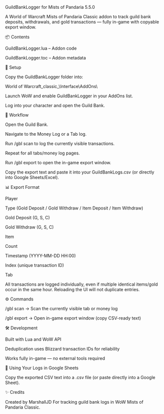 GuildBankLogger for Mists of Pandaria 5.5.0

A World of Warcraft Mists of Pandaria Classic addon to track guild bank deposits, withdrawals, and gold transactions — fully in-game with copyable export window.

📦 Contents

GuildBankLogger.lua – Addon code

GuildBankLogger.toc – Addon metadata

🚀 Setup

Copy the GuildBankLogger folder into:

World of Warcraft_classic_\Interface\AddOns\


Launch WoW and enable GuildBankLogger in your AddOns list.

Log into your character and open the Guild Bank.

🔄 Workflow

Open the Guild Bank.

Navigate to the Money Log or a Tab log.

Run /gbl scan to log the currently visible transactions.

Repeat for all tabs/money log pages.

Run /gbl export to open the in-game export window.

Copy the export text and paste it into your GuildBankLogs.csv (or directly into Google Sheets/Excel).

📊 Export Format

Player

Type (Gold Deposit / Gold Withdraw / Item Deposit / Item Withdraw)

Gold Deposit (G, S, C)

Gold Withdraw (G, S, C)

Item

Count

Timestamp (YYYY-MM-DD HH:00)

Index (unique transaction ID)

Tab

All transactions are logged individually, even if multiple identical items/gold occur in the same hour. Reloading the UI will not duplicate entries.

⚙️ Commands

/gbl scan → Scan the currently visible tab or money log

/gbl export → Open in-game export window (copy CSV-ready text)

🛠 Development

Built with Lua and WoW API

Deduplication uses Blizzard transaction IDs for reliability

Works fully in-game — no external tools required

📄 Using Your Logs in Google Sheets

Copy the exported CSV text into a .csv file (or paste directly into a Google Sheet).


✨ Credits

Created by MarshallJD
For tracking guild bank logs in WoW Mists of Pandaria Classic.
